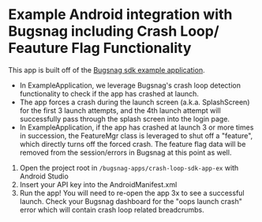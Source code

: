 # Example Android integration with Bugsnag including Crash Loop/ Feauture Flag Functionality

This app is built off of the [Bugsnag sdk example application](https://github.com/bugsnag/bugsnag-android/tree/next/examples/sdk-app-example).
- In ExampleApplication, we leverage Bugsnag's crash loop detection functionality to check if the app has crashed at launch. 
- The app forces a crash during the launch screen (a.k.a. SplashScreen) for the first 3 launch attempts, and the 4th launch attempt will successfully pass through the splash screen into the login page.
- In ExampleApplication, if the app has crashed at launch 3 or more times in succession, the FeatureMgr class is leveraged to shut off a "feature", which directly turns off the forced crash. The feature flag data will be removed from the session/errors in Bugsnag at this point as well.

1. Open the project root in `/bugsnag-apps/crash-loop-sdk-app-ex` with Android Studio
2. Insert your API key into the AndroidManifest.xml
3. Run the app! You will need to re-open the app 3x to see a successful launch. Check your Bugsnag dashboard for the "oops launch crash" error which will contain crash loop related breadcrumbs.
